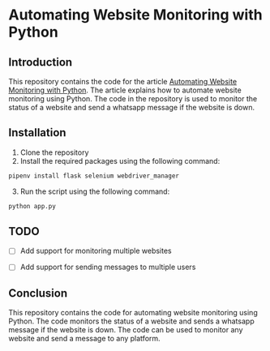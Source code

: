 # Automating Website Monitoring with Python

## Introduction

This repository contains the code for the article [Automating Website Monitoring with Python](https://py-core.com/automating-website-service-monitoring-with-python/). The article explains how to automate website monitoring using Python. The code in the repository is used to monitor the status of a website and send a whatsapp message if the website is down.

## Installation

1. Clone the repository
2. Install the required packages using the following command:
```bash
pipenv install flask selenium webdriver_manager 
```
3. Run the script using the following command:
```bash
python app.py
```

## TODO 

- [ ] Add support for monitoring multiple websites
- [ ] Add support for sending messages to multiple users


## Conclusion

This repository contains the code for automating website monitoring using Python. The code monitors the status of a website and sends a whatsapp message if the website is down. The code can be used to monitor any website and send a message to any platform.






